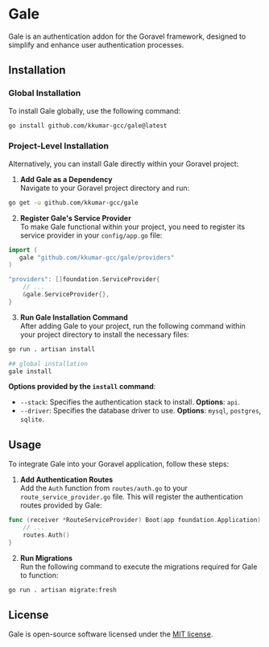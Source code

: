 # Gale

Gale is an authentication addon for the Goravel framework, designed to simplify and enhance user authentication processes.

## Installation

### Global Installation

To install Gale globally, use the following command:

```bash
go install github.com/kkumar-gcc/gale@latest
```

### Project-Level Installation

Alternatively, you can install Gale directly within your Goravel project:

1. **Add Gale as a Dependency**\
Navigate to your Goravel project directory and run:
```bash
go get -u github.com/kkumar-gcc/gale
```

2. **Register Gale's Service Provider**\
To make Gale functional within your project, you need to register its service provider in your `config/app.go` file:
```go
import (
   gale "github.com/kkumar-gcc/gale/providers"
)

"providers": []foundation.ServiceProvider{
    // ...
    &gale.ServiceProvider{},
}
```

3. **Run Gale Installation Command**\
After adding Gale to your project, run the following command within your project directory to install the necessary files:
```bash
go run . artisan install

## global installation
gale install
```

**Options provided by the `install` command**:
- `--stack`: Specifies the authentication stack to install. **Options**: `api`.
- `--driver`: Specifies the database driver to use. **Options**: `mysql`, `postgres`, `sqlite`.

## Usage

To integrate Gale into your Goravel application, follow these steps:

1. **Add Authentication Routes**\
Add the `Auth` function from `routes/auth.go` to your `route_service_provider.go` file. This will register the authentication routes provided by Gale:

```go
func (receiver *RouteServiceProvider) Boot(app foundation.Application) {
    // ...
    routes.Auth()
}
```

2. **Run Migrations**\
Run the following command to execute the migrations required for Gale to function:

```bash
go run . artisan migrate:fresh
```

## License

Gale is open-source software licensed under the [MIT license](LICENSE).
